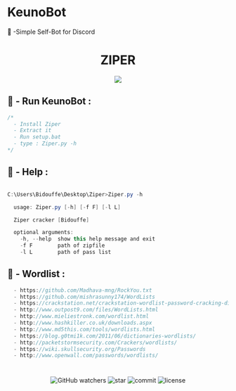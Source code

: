 # KeunoBot
🐼 -Simple Self-Bot for Discord

<h1 align="center">ZIPER</h1>

<p align="center">
  <img src="https://cdn.discordapp.com/attachments/828595005957734421/951175328963903508/Capture_decran_2022-03-09_185051.jpg">
</p>


## 🐼 - Run KeunoBot :
```cs
/*
  - Install Ziper
  - Extract it
  - Run setup.bat
  - type : Ziper.py -h
*/
```

## 🐼 - Help :
```cs

C:\Users\Bidouffe\Desktop\Ziper>Ziper.py -h

  usage: Ziper.py [-h] [-f F] [-l L]

  Ziper cracker [Bidouffe]

  optional arguments:
    -h, --help  show this help message and exit
    -f F        path of zipfile
    -l L        path of pass list

```


## 🐼 - Wordlist :
```cs
  - https://github.com/Madhava-mng/RockYou.txt
  - https://github.com/mishrasunny174/WordLists
  - https://crackstation.net/crackstation-wordlist-password-cracking-dictionary.html
  - http://www.outpost9.com/files/WordLists.html
  - http://www.mieliestronk.com/wordlist.html
  - http://www.hashkiller.co.uk/downloads.aspx
  - http://www.md5this.com/tools/wordlists.html
  - https://blog.g0tmi1k.com/2011/06/dictionaries-wordlists/
  - http://packetstormsecurity.com/Crackers/wordlists/
  - https://wiki.skullsecurity.org/Passwords
  - http://www.openwall.com/passwords/wordlists/
```
#

<p align="center"> 
  <img alt="GitHub watchers" src="https://img.shields.io/github/watchers/Bidouffe/Ziper">
  <img alt="star" src="https://img.shields.io/github/stars/Bidouffe/Ziper">
  <img alt="commit" src="https://img.shields.io/github/last-commit/Bidouffe/Ziper">
  <img alt="license" src="https://img.shields.io/github/license/Bidouffe/Ziper">
</p> 
